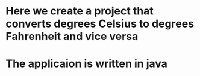 # Here we create a project that converts degrees Celsius to degrees Fahrenheit and vice versa  

# The applicaion is written in java  